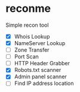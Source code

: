 # reconme
Simple recon tool

- [x] Whois Lookup
- [x] NameServer Lookup
- [ ] Zone Transfer
- [ ] Port Scan
- [ ] HTTP Header Grabber
- [x] Robots.txt scanner
- [x] Admin panel scanner
- [ ] Find IP address location

